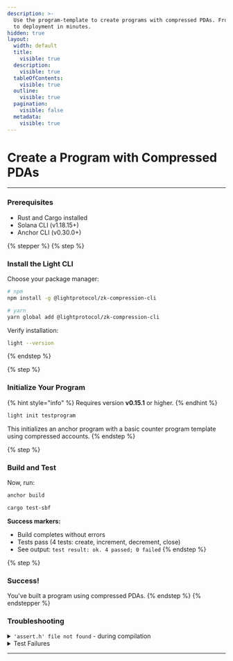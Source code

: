 ```yaml
---
description: >-
  Use the program-template to create programs with compressed PDAs. From setup
  to deployment in minutes.
hidden: true
layout:
  width: default
  title:
    visible: true
  description:
    visible: true
  tableOfContents:
    visible: true
  outline:
    visible: true
  pagination:
    visible: false
  metadata:
    visible: true
---
```


# Create a Program with Compressed PDAs

***

### Prerequisites

* Rust and Cargo installed
* Solana CLI (v1.18.15+)
* Anchor CLI (v0.30.0+)

{% stepper %}
{% step %}
### Install the Light CLI

Choose your package manager:

```bash
# npm
npm install -g @lightprotocol/zk-compression-cli

# yarn  
yarn global add @lightprotocol/zk-compression-cli
```

Verify installation:

```bash
light --version
```
{% endstep %}

{% step %}
### Initialize Your Program

{% hint style="info" %}
Requires version **v0.15.1** or higher.
{% endhint %}

```bash
light init testprogram
```

This initializes an anchor program with a basic counter program template using compressed accounts.
{% endstep %}

{% step %}
### Build and Test

Now, run:

```bash
anchor build
```

```bash
cargo test-sbf
```

**Success markers:**

* Build completes without errors
* Tests pass (4 tests: create, increment, decrement, close)
* See output: `test result: ok. 4 passed; 0 failed`
{% endstep %}

{% step %}
### Success!

You've built a program using compressed PDAs.
{% endstep %}
{% endstepper %}

### Troubleshooting

<details>

<summary><code>'assert.h' file not found</code> - during compilation</summary>

Build Errors on macOS

If you see `'assert.h' file not found`:

```bash
export CC=$(xcrun -find clang)
export SDKROOT=$(xcrun --show-sdk-path)
cargo clean
anchor build
```

#### Example Log

The following warnings were emitted during compilation:

```
warning: blake3@1.5.1: In file included from c/blake3_neon.c:1:
warning: blake3@1.5.1: c/blake3_impl.h:4:10: fatal error: 'assert.h' file not found
warning: blake3@1.5.1:     4 | #include <assert.h>
warning: blake3@1.5.1:       |          ^~~~~~~~~~
warning: blake3@1.5.1: 1 error generated.

error: failed to run custom build command for `blake3 v1.5.1`

Caused by:
  process didn't exit successfully: `/Users/you/testprogram/target/release/build/blake3-ac41d29c2eabe052/build-script-build` (exit status: 1)
  --- stdout
  cargo:rerun-if-env-changed=CARGO_FEATURE_PURE
  cargo:rerun-if-env-changed=CARGO_FEATURE_NO_NEON
  cargo:rerun-if-env-changed=CARGO_FEATURE_NEON
  cargo:rerun-if-env-changed=CARGO_FEATURE_NEON
  cargo:rerun-if-env-changed=CARGO_FEATURE_NO_NEON
  cargo:rerun-if-env-changed=CARGO_FEATURE_PURE
  cargo:rustc-cfg=blake3_neon
  OUT_DIR = Some(/Users/you/testprogram/target/release/build/blake3-735a4c71d985df30/out)
  TARGET = Some(aarch64-apple-darwin)
  OPT_LEVEL = Some(3)
  HOST = Some(aarch64-apple-darwin)
  cargo:rerun-if-env-changed=CC_aarch64-apple-darwin
  CC_aarch64-apple-darwin = None
  cargo:rerun-if-env-changed=CC_aarch64_apple_darwin
  CC_aarch64_apple_darwin = None
  cargo:rerun-if-env-changed=HOST_CC
  HOST_CC = None
  cargo:rerun-if-env-changed=CC
  CC = Some(/Users/you/.local/share/solana/install/releases/1.18.22/solana-release/bin/sdk/sbf/dependencies/platform-tools/llvm/bin/clang)
  RUSTC_WRAPPER = None
  cargo:rerun-if-env-changed=CC_ENABLE_DEBUG_OUTPUT
  cargo:rerun-if-env-changed=CRATE_CC_NO_DEFAULTS
  CRATE_CC_NO_DEFAULTS = None
  DEBUG = Some(false)
  cargo:rerun-if-env-changed=MACOSX_DEPLOYMENT_TARGET
  MACOSX_DEPLOYMENT_TARGET = None
  cargo:rerun-if-env-changed=CFLAGS_aarch64-apple-darwin
  CFLAGS_aarch64-apple-darwin = None
  cargo:rerun-if-env-changed=CFLAGS_aarch64_apple_darwin
  CFLAGS_aarch64_apple_darwin = None
  cargo:rerun-if-env-changed=HOST_CFLAGS
  HOST_CFLAGS = None
  cargo:rerun-if-env-changed=CFLAGS
  CFLAGS = None
  cargo:warning=In file included from c/blake3_neon.c:1:
  cargo:warning=c/blake3_impl.h:4:10: fatal error: 'assert.h' file not found
  cargo:warning=    4 | #include <assert.h>
  cargo:warning=      |          ^~~~~~~~~~
  cargo:warning=1 error generated.

  --- stderr


  error occurred: Command env -u IPHONEOS_DEPLOYMENT_TARGET "/Users/you/.local/share/solana/install/releases/1.18.22/solana-release/bin/sdk/sbf/dependencies/platform-tools/llvm/bin/clang" "-O3" "-ffunction-sections" "-fdata-sections" "-fPIC" "--target=arm64-apple-darwin" "-mmacosx-version-min=14.4" "-Wall" "-Wextra" "-std=c11" "-o" "/Users/you/testprogram/target/release/build/blake3-735a4c71d985df30/out/db3b6bfb95261072-blake3_neon.o" "-c" "c/blake3_neon.c" with args clang did not execute successfully (status code exit status: 1).
```



</details>

<details>

<summary>Test Failures</summary>

Ensure you have:

* Latest Solana CLI (v1.18.15+)
* Anchor CLI (v0.30.0+)
* `solana config set --url localhost`

</details>



***
